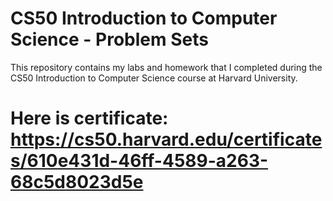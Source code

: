 # CS50 Introduction to Computer Science - Problem Sets
This repository contains my labs and homework that I completed during the CS50 Introduction to Computer Science course at Harvard University.

# Here is certificate: <https://cs50.harvard.edu/certificates/610e431d-46ff-4589-a263-68c5d8023d5e>
